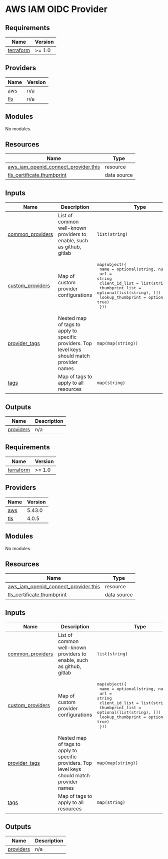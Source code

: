 # AWS IAM OIDC Provider

## Requirements

| Name                                                                     | Version |
| ------------------------------------------------------------------------ | ------- |
| <a name="requirement_terraform"></a> [terraform](#requirement_terraform) | >= 1.0  |

## Providers

| Name                                             | Version |
| ------------------------------------------------ | ------- |
| <a name="provider_aws"></a> [aws](#provider_aws) | n/a     |
| <a name="provider_tls"></a> [tls](#provider_tls) | n/a     |

## Modules

No modules.

## Resources

| Name                                                                                                                                            | Type        |
| ----------------------------------------------------------------------------------------------------------------------------------------------- | ----------- |
| [aws_iam_openid_connect_provider.this](https://registry.terraform.io/providers/hashicorp/aws/latest/docs/resources/iam_openid_connect_provider) | resource    |
| [tls_certificate.thumbprint](https://registry.terraform.io/providers/hashicorp/tls/latest/docs/data-sources/certificate)                        | data source |

## Inputs

| Name                                                                              | Description                                                                                   | Type                                                                                                                                                                                                               | Default | Required |
| --------------------------------------------------------------------------------- | --------------------------------------------------------------------------------------------- | ------------------------------------------------------------------------------------------------------------------------------------------------------------------------------------------------------------------ | ------- | :------: |
| <a name="input_common_providers"></a> [common_providers](#input_common_providers) | List of common well-known providers to enable, such as github, gitlab                         | `list(string)`                                                                                                                                                                                                     | `[]`    |    no    |
| <a name="input_custom_providers"></a> [custom_providers](#input_custom_providers) | Map of custom provider configurations                                                         | <pre>map(object({<br> name = optional(string, null)<br> url = string<br> client_id_list = list(string)<br> thumbprint_list = optional(list(string), [])<br> lookup_thumbprint = optional(bool, true)<br> }))</pre> | `{}`    |    no    |
| <a name="input_provider_tags"></a> [provider_tags](#input_provider_tags)          | Nested map of tags to apply to specific providers. Top level keys should match provider names | `map(map(string))`                                                                                                                                                                                                 | `{}`    |    no    |
| <a name="input_tags"></a> [tags](#input_tags)                                     | Map of tags to apply to all resources                                                         | `map(string)`                                                                                                                                                                                                      | `{}`    |    no    |

## Outputs

| Name                                                           | Description |
| -------------------------------------------------------------- | ----------- |
| <a name="output_providers"></a> [providers](#output_providers) | n/a         |

<!-- BEGIN_TF_DOCS -->
## Requirements

| Name | Version |
|------|---------|
| <a name="requirement_terraform"></a> [terraform](#requirement\_terraform) | >= 1.0 |

## Providers

| Name | Version |
|------|---------|
| <a name="provider_aws"></a> [aws](#provider\_aws) | 5.43.0 |
| <a name="provider_tls"></a> [tls](#provider\_tls) | 4.0.5 |

## Modules

No modules.

## Resources

| Name | Type |
|------|------|
| [aws_iam_openid_connect_provider.this](https://registry.terraform.io/providers/hashicorp/aws/latest/docs/resources/iam_openid_connect_provider) | resource |
| [tls_certificate.thumbprint](https://registry.terraform.io/providers/hashicorp/tls/latest/docs/data-sources/certificate) | data source |

## Inputs

| Name | Description | Type | Default | Required |
|------|-------------|------|---------|:--------:|
| <a name="input_common_providers"></a> [common\_providers](#input\_common\_providers) | List of common well-known providers to enable, such as github, gitlab | `list(string)` | `[]` | no |
| <a name="input_custom_providers"></a> [custom\_providers](#input\_custom\_providers) | Map of custom provider configurations | <pre>map(object({<br>    name              = optional(string, null)<br>    url               = string<br>    client_id_list    = list(string)<br>    thumbprint_list   = optional(list(string), [])<br>    lookup_thumbprint = optional(bool, true)<br>  }))</pre> | `{}` | no |
| <a name="input_provider_tags"></a> [provider\_tags](#input\_provider\_tags) | Nested map of tags to apply to specific providers. Top level keys should match provider names | `map(map(string))` | `{}` | no |
| <a name="input_tags"></a> [tags](#input\_tags) | Map of tags to apply to all resources | `map(string)` | `{}` | no |

## Outputs

| Name | Description |
|------|-------------|
| <a name="output_providers"></a> [providers](#output\_providers) | n/a |
<!-- END_TF_DOCS -->